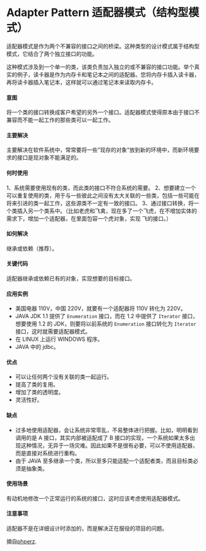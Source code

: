 # Adapter Pattern  适配器模式（结构型模式）

适配器模式是作为两个不兼容的接口之间的桥梁。这种类型的设计模式属于结构型模式，它结合了两个独立接口的功能。

这种模式涉及到一个单一的类，该类负责加入独立的或不兼容的接口功能。举个真实的例子，读卡器是作为内存卡和笔记本之间的适配器。您将内存卡插入读卡器，再将读卡器插入笔记本，这样就可以通过笔记本来读取内存卡。


#### 意图
将一个类的接口转换成客户希望的另外一个接口。适配器模式使得原本由于接口不兼容而不能一起工作的那些类可以一起工作。

#### 主要解决
主要解决在软件系统中，常常要将一些"现存的对象"放到新的环境中，而新环境要求的接口是现对象不能满足的。

#### 何时使用
1、系统需要使用现有的类，而此类的接口不符合系统的需要。
2、想要建立一个可以重复使用的类，用于与一些彼此之间没有太大关联的一些类，包括一些可能在将来引进的类一起工作，这些源类不一定有一致的接口。
3、通过接口转换，将一个类插入另一个类系中。（比如老虎和飞禽，现在多了一个飞虎，在不增加实体的需求下，增加一个适配器，在里面包容一个虎对象，实现 飞的接口。）

#### 如何解决
继承或依赖（推荐）。

#### 关键代码
适配器继承或依赖已有的对象，实现想要的目标接口。

#### 应用实例
* 美国电器 110V，中国 220V，就要有一个适配器将 110V 转化为 220V。
* JAVA JDK 1.1 提供了 `Enumeration` 接口，而在 1.2 中提供了 `Iterator` 接口，想要使用 1.2 的 JDK，则要将以前系统的 `Enumeration` 接口转化为 `Iterator` 接口，这时就需要适配器模式。
* 在 LINUX 上运行 WINDOWS 程序。
* JAVA 中的 jdbc。

#### 优点
* 可以让任何两个没有关联的类一起运行。
* 提高了类的复用。
* 增加了类的透明度。
* 灵活性好。

#### 缺点
* 过多地使用适配器，会让系统非常零乱，不易整体进行把握。比如，明明看到调用的是 A 接口，其实内部被适配成了 B 接口的实现，一个系统如果太多出现这种情况，无异于一场灾难。因此如果不是很有必要，可以不使用适配器，而是直接对系统进行重构。
* 由于 JAVA 至多继承一个类，所以至多只能适配一个适配者类，而且目标类必须是抽象类。

#### 使用场景
有动机地修改一个正常运行的系统的接口，这时应该考虑使用适配器模式。


#### 注意事项
适配器不是在详细设计时添加的，而是解决正在服役的项目的问题。



摘自[phperz](http://www.phperz.com/article/15/0814/148652.html).
